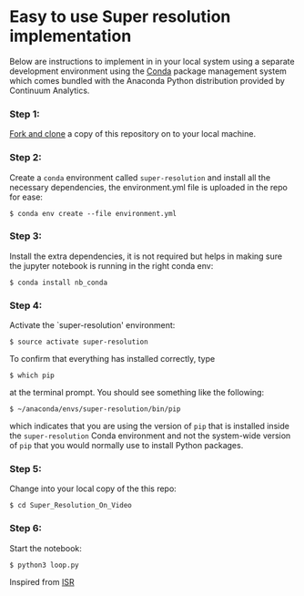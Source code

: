 # Easy to use Super resolution implementation


Below are instructions to implement in in your local system using a separate development environment using the [Conda](http://conda.pydata.org/docs/index.html) package management system which comes bundled with the Anaconda Python distribution provided by Continuum Analytics.

### Step 1:
[Fork and clone](https://github.com/siddharthksah/Super_Resolution_On_Video) a copy of this repository on to your local machine.

### Step 2:
Create a `conda` environment called `super-resolution` and install all the necessary dependencies, the environment.yml file is uploaded in the repo for ease:

    $ conda env create --file environment.yml
    
### Step 3:
Install the extra dependencies, it is not required but helps in making sure the jupyter notebook is running in the right conda env:

    $ conda install nb_conda

### Step 4:
Activate the `super-resolution' environment:

    $ source activate super-resolution

To confirm that everything has installed correctly, type

    $ which pip

at the terminal prompt. You should see something like the following:

    $ ~/anaconda/envs/super-resolution/bin/pip

which indicates that you are using the version of `pip` that is installed inside the `super-resolution` Conda environment and not the system-wide version of `pip` that you would normally use to install Python packages.

### Step 5:
Change into your local copy of the this repo:

    $ cd Super_Resolution_On_Video

### Step 6:
Start the notebook:

    $ python3 loop.py


Inspired from [ISR](https://github.com/idealo/image-super-resolution)
